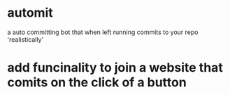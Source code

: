 # automit
a auto committing bot that when left running commits to your repo 'realistically' 


# add funcinality to join a website that comits on the click of a button